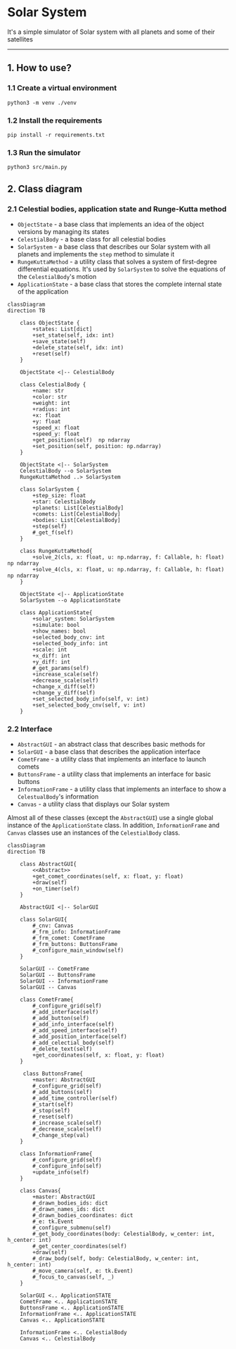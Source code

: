 # Solar System

It's a simple simulator of Solar system with all planets and some of their satellites

---

## 1. How to use?

### 1.1 Create a virtual environment

`python3 -m venv ./venv`

### 1.2 Install the requirements

`pip install -r requirements.txt`

### 1.3 Run the simulator

`python3 src/main.py`

## 2. Class diagram

### 2.1 Celestial bodies, application state and Runge-Kutta method

* `ObjectState` - a base class that implements an idea of the object versions by managing its states
* `CelestialBody` - a base class for all celestial bodies
* `SolarSystem` - a base class that describes our Solar system with all planets and implements the `step` method to simulate it 
* `RungeKuttaMethod` - a utility class that solves a system of first-degree differential equations. It's used by `SolarSystem` to solve 
the equations of the `CelestialBody`'s motion
* `ApplicationState` - a base class that stores the complete internal state of the application

```mermaid
classDiagram
direction TB

    class ObjectState {
        +states: List[dict]
        +set_state(self, idx: int)
        +save_state(self)
        +delete_state(self, idx: int)
        +reset(self)
    }
    
    ObjectState <|-- CelestialBody
    
    class CelestialBody {
        +name: str
        +color: str
        +weight: int
        +radius: int
        +x: float
        +y: float
        +speed_x: float
        +speed_y: float
        +get_position(self)  np ndarray
        +set_position(self, position: np.ndarray)
    }
    
    ObjectState <|-- SolarSystem
    CelestialBody --o SolarSystem
    RungeKuttaMethod ..> SolarSystem
    
    class SolarSystem {
        +step_size: float
        +star: CelestialBody
        +planets: List[CelestialBody]
        +comets: List[CelestialBody]
        +bodies: List[CelestialBody]
        +step(self)
        #_get_f(self)
    }
    
    class RungeKuttaMethod{
        +solve_2(cls, x: float, u: np.ndarray, f: Callable, h: float) np ndarray
        +solve_4(cls, x: float, u: np.ndarray, f: Callable, h: float) np ndarray
    }
    
    ObjectState <|-- ApplicationState
    SolarSystem --o ApplicationState
    
    class ApplicationState{
        +solar_system: SolarSystem
        +simulate: bool
        +show_names: bool
        +selected_body_cnv: int
        +selected_body_info: int
        +scale: int
        +x_diff: int
        +y_diff: int
        #_get_params(self)
        +increase_scale(self)
        +decrease_scale(self)
        +change_x_diff(self)
        +change_y_diff(self)
        +set_selected_body_info(self, v: int)
        +set_selected_body_cnv(self, v: int)
    }
```

### 2.2 Interface

* `AbstractGUI` - an abstract class that describes basic methods for 
* `SolarGUI` - a base class that describes the application interface
* `CometFrame` - a utility class that implements an interface to launch comets
* `ButtonsFrame` - a utility class that implements an interface for basic buttons
* `InformationFrame` - a utility class that implements an interface to show a `CelestualBody`'s information
* `Canvas` - a utility class that displays our Solar system 

Almost all of these classes (except the `AbstractGUI`) use a single global instance of the `ApplicationState` class. In addition, 
`InformationFrame` and `Canvas` classes use an instances of the `CelestialBody` class. 

```mermaid
classDiagram
direction TB

    class AbstractGUI{
        <<Abstract>>
        +get_comet_coordinates(self, x: float, y: float)
        +draw(self)
        +on_timer(self)
    }
    
    AbstractGUI <|-- SolarGUI
    
    class SolarGUI{
        #_cnv: Canvas
        #_frm_info: InformationFrame
        #_frm_comet: CometFrame
        #_frm_buttons: ButtonsFrame
        #_configure_main_window(self)
    }
    
    SolarGUI -- CometFrame
    SolarGUI -- ButtonsFrame
    SolarGUI -- InformationFrame
    SolarGUI -- Canvas
    
    class CometFrame{
        #_configure_grid(self)
        #_add_interface(self)
        #_add_button(self)
        #_add_info_interface(self)
        #_add_speed_interface(self)
        #_add_position_interface(self)
        #_add_celectial_body(self)
        #_delete_text(self)
        +get_coordinates(self, x: float, y: float)
    }
    
     class ButtonsFrame{
        +master: AbstractGUI
        #_configure_grid(self)
        #_add_buttons(self)
        #_add_time_controller(self)
        #_start(self)
        #_stop(self)
        #_reset(self)
        #_increase_scale(self)
        #_decrease_scale(self)
        #_change_step(val)
    }
    
    class InformationFrame{
        #_configure_grid(self)
        #_configure_info(self)
        +update_info(self)
    }
    
    class Canvas{
        +master: AbstractGUI
        #_drawn_bodies_ids: dict
        #_drawn_names_ids: dict
        #_drawn_bodies_coordinates: dict
        #_e: tk.Event
        #_configure_submenu(self)
        #_get_body_coordinates(body: CelestialBody, w_center: int, h_center: int)
        #_get_center_coordinates(self)
        +draw(self)
        #_draw_body(self, body: CelestialBody, w_center: int, h_center: int)
        #_move_camera(self, e: tk.Event)
        #_focus_to_canvas(self, _)
    }
    
    SolarGUI <.. ApplicationSTATE
    CometFrame <.. ApplicationSTATE
    ButtonsFrame <.. ApplicationSTATE
    InformationFrame <.. ApplicationSTATE
    Canvas <.. ApplicationSTATE
    
    InformationFrame <.. CelestialBody
    Canvas <.. CelestialBody
```
